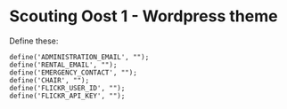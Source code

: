 # Scouting Oost 1 - Wordpress theme

Define these:

```
define('ADMINISTRATION_EMAIL', "");
define('RENTAL_EMAIL', "");
define('EMERGENCY_CONTACT', "");
define('CHAIR', "");
define('FLICKR_USER_ID', "");
define('FLICKR_API_KEY', "");
```

